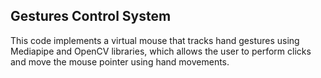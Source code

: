<h2> Gestures Control System </h2>
<p>This code implements a virtual mouse that tracks hand gestures using Mediapipe and OpenCV libraries, which allows the user to perform clicks and move the mouse pointer using hand movements.
</p>
<div style="width:100%;height:400px">
 <img width="500px" height="300px" src="https://drive.google.com/file/d/1Subx6SG-FjDVjOTzc_6raiKlGWG_Dzz8/view?usp=drivesdk”></img>
</div>
